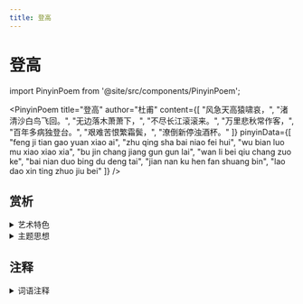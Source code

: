 ```yaml
---
title: 登高
---
```


# 登高

import PinyinPoem from '@site/src/components/PinyinPoem';

<PinyinPoem 
  title="登高"
  author="杜甫"
  content={[
    "风急天高猿啸哀，",
    "渚清沙白鸟飞回。",
    "无边落木萧萧下，",
    "不尽长江滚滚来。",
    "万里悲秋常作客，",
    "百年多病独登台。",
    "艰难苦恨繁霜鬓，",
    "潦倒新停浊酒杯。"
  ]}
  pinyinData={[
    "feng ji tian gao yuan xiao ai",
    "zhu qing sha bai niao fei hui",
    "wu bian luo mu xiao xiao xia",
    "bu jin chang jiang gun gun lai",
    "wan li bei qiu chang zuo ke",
    "bai nian duo bing du deng tai",
    "jian nan ku hen fan shuang bin",
    "lao dao xin ting zhuo jiu bei"
  ]}
/>

## 赏析

<details>
<summary>艺术特色</summary>

- 待添加

</details>

<details>
<summary>主题思想</summary>

- 待添加

</details>

## 注释

<details>
<summary>词语注释</summary>

- 待添加

</details>
